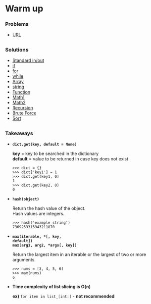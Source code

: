 # Warm up

### Problems
- [URL](https://www.acmicpc.net/step)

##

### Solutions
- [Standard in/out](./1.in-out)
- [if](./2.if)
- [for](./3.for)
- [while](./4.while)
- [Array](./5.1d-array)
- [string](./6.string)
- [Function](./7.functions)
- [Math1](./8.math1)
- [Math2](./9.math2)
- [Recursion](./10.recursion)
- [Brute Force](./11.brute)
- [Sort](./12.sort)

##

### Takeaways
- <code>**dict.get(key, default = None)**</code>

  **key** = key to be searched in the dictionary\
  **default** = value to be returned in case key does not exist
  
  ```
  >>> dict = {}
  >>> dict['key1'] = 1
  >>> dict.get(key1, 0)
  1
  >>> dict.get(key2, 0)
  0
  ```
  
- <code>**hash(object)**</code>

  Return the hash value of the object.\
  Hash values are integers.
 
  ```
  >>> hash('example string')
  7369253315943211870
  ```
  
- <code>**max(iterable, *[, key, default])**</code>\
  <code>**max(arg1, arg2, *args[, key])**</code>
  
  Return the largest item in an iterable or the largest of two or more arguments.
  
  ```
  >>> nums = [3, 4, 5, 6]
  >>> max(nums)
  6
  ```
  
- **Time complexity of list slicing is O(n)**

  **ex)** `for item in list_[int:]` - **not recommended**